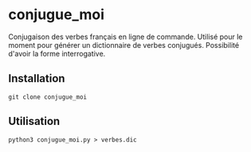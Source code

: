 # conjugue_moi

Conjugaison des verbes français en ligne de commande.
Utilisé pour le moment pour générer un dictionnaire de verbes conjugués.
Possibilité d'avoir la forme interrogative.


## Installation

```
git clone conjugue_moi
```

## Utilisation

```
python3 conjugue_moi.py > verbes.dic
```
